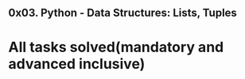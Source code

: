 ## 0x03. Python - Data Structures: Lists, Tuples

# All tasks solved(mandatory and advanced inclusive)

